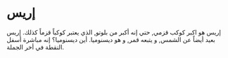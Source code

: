# إريس

إريس هو اكبر كوكب قزمي, حتي إنه أكبر من بلوتو, الذي يعتبر كوكباً قزماً كذلك.
إريس بعيد أيضاً عن الشمس, و يتبعه قمر, و هو ديسنوميا. أين ديسنوميا؟ إنه مباشرة
أسفل النقطة في أخر الجملة.
